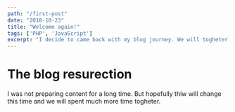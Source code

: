 ```yaml
---
path: "/first-post"
date: "2018-10-23"
title: "Welcome again!"
tags: ['PHP', 'JavaScript']
excerpt: "I decide to came back with my blog journey. We will togheter gain new knowledge and learn new things"
---
```


# The blog resurection

I was not preparing content for a long time. But hopefully thiw will change this time and we will spent much more time togheter.
